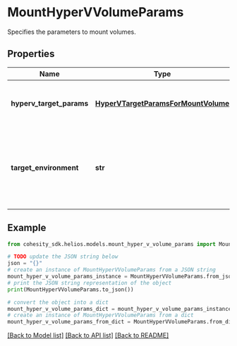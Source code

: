 # MountHyperVVolumeParams

Specifies the parameters to mount volumes.

## Properties

Name | Type | Description | Notes
------------ | ------------- | ------------- | -------------
**hyperv_target_params** | [**HyperVTargetParamsForMountVolume**](HyperVTargetParamsForMountVolume.md) | Specifies the params for recovering to a HyperV target. | [optional] 
**target_environment** | **str** | Specifies the environment of the recovery target. The corresponding params below must be filled out. | 

## Example

```python
from cohesity_sdk.helios.models.mount_hyper_v_volume_params import MountHyperVVolumeParams

# TODO update the JSON string below
json = "{}"
# create an instance of MountHyperVVolumeParams from a JSON string
mount_hyper_v_volume_params_instance = MountHyperVVolumeParams.from_json(json)
# print the JSON string representation of the object
print(MountHyperVVolumeParams.to_json())

# convert the object into a dict
mount_hyper_v_volume_params_dict = mount_hyper_v_volume_params_instance.to_dict()
# create an instance of MountHyperVVolumeParams from a dict
mount_hyper_v_volume_params_from_dict = MountHyperVVolumeParams.from_dict(mount_hyper_v_volume_params_dict)
```
[[Back to Model list]](../README.md#documentation-for-models) [[Back to API list]](../README.md#documentation-for-api-endpoints) [[Back to README]](../README.md)



